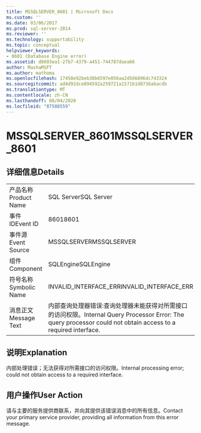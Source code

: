 ```yaml
---
title: MSSQLSERVER_8601 | Microsoft Docs
ms.custom: ''
ms.date: 03/06/2017
ms.prod: sql-server-2014
ms.reviewer: ''
ms.technology: supportability
ms.topic: conceptual
helpviewer_keywords:
- 8601 (Database Engine error)
ms.assetid: d8603ea1-27b7-4379-a451-744787daea66
author: MashaMSFT
ms.author: mathoma
ms.openlocfilehash: 17458e92beb38b6597e056aa2d566896dc743324
ms.sourcegitcommit: ad4d92dce894592a259721a1571b1d8736abacdb
ms.translationtype: MT
ms.contentlocale: zh-CN
ms.lasthandoff: 08/04/2020
ms.locfileid: "87588559"
---
```

# <a name="mssqlserver_8601"></a><span data-ttu-id="2e149-102">MSSQLSERVER_8601</span><span class="sxs-lookup"><span data-stu-id="2e149-102">MSSQLSERVER_8601</span></span>
    
## <a name="details"></a><span data-ttu-id="2e149-103">详细信息</span><span class="sxs-lookup"><span data-stu-id="2e149-103">Details</span></span>  
  
|||  
|-|-|  
|<span data-ttu-id="2e149-104">产品名称</span><span class="sxs-lookup"><span data-stu-id="2e149-104">Product Name</span></span>|<span data-ttu-id="2e149-105">SQL Server</span><span class="sxs-lookup"><span data-stu-id="2e149-105">SQL Server</span></span>|  
|<span data-ttu-id="2e149-106">事件 ID</span><span class="sxs-lookup"><span data-stu-id="2e149-106">Event ID</span></span>|<span data-ttu-id="2e149-107">8601</span><span class="sxs-lookup"><span data-stu-id="2e149-107">8601</span></span>|  
|<span data-ttu-id="2e149-108">事件源</span><span class="sxs-lookup"><span data-stu-id="2e149-108">Event Source</span></span>|<span data-ttu-id="2e149-109">MSSQLSERVER</span><span class="sxs-lookup"><span data-stu-id="2e149-109">MSSQLSERVER</span></span>|  
|<span data-ttu-id="2e149-110">组件</span><span class="sxs-lookup"><span data-stu-id="2e149-110">Component</span></span>|<span data-ttu-id="2e149-111">SQLEngine</span><span class="sxs-lookup"><span data-stu-id="2e149-111">SQLEngine</span></span>|  
|<span data-ttu-id="2e149-112">符号名称</span><span class="sxs-lookup"><span data-stu-id="2e149-112">Symbolic Name</span></span>|<span data-ttu-id="2e149-113">INVALID_INTERFACE_ERR</span><span class="sxs-lookup"><span data-stu-id="2e149-113">INVALID_INTERFACE_ERR</span></span>|  
|<span data-ttu-id="2e149-114">消息正文</span><span class="sxs-lookup"><span data-stu-id="2e149-114">Message Text</span></span>|<span data-ttu-id="2e149-115">内部查询处理器错误:查询处理器未能获得对所需接口的访问权限。</span><span class="sxs-lookup"><span data-stu-id="2e149-115">Internal Query Processor Error: The query processor could not obtain access to a required interface.</span></span>|  
  
## <a name="explanation"></a><span data-ttu-id="2e149-116">说明</span><span class="sxs-lookup"><span data-stu-id="2e149-116">Explanation</span></span>  
 <span data-ttu-id="2e149-117">内部处理错误；无法获得对所需接口的访问权限。</span><span class="sxs-lookup"><span data-stu-id="2e149-117">Internal processing error; could not obtain access to a required interface.</span></span>  
  
## <a name="user-action"></a><span data-ttu-id="2e149-118">用户操作</span><span class="sxs-lookup"><span data-stu-id="2e149-118">User Action</span></span>  
 <span data-ttu-id="2e149-119">请与主要的服务提供商联系，并向其提供该错误消息中的所有信息。</span><span class="sxs-lookup"><span data-stu-id="2e149-119">Contact your primary service provider, providing all information from this error message.</span></span>  
  
  
